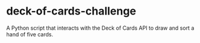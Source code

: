 # deck-of-cards-challenge
A Python script that interacts with the Deck of  Cards API to draw and sort a hand of five cards.

